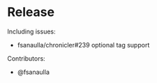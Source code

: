 # Release

Including issues:

- fsanaulla/chronicler#239 optional tag support

Contributors:

- @fsanaulla

